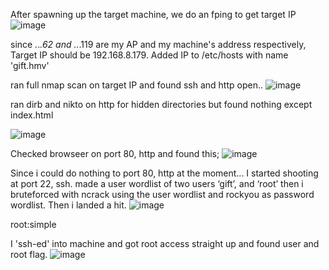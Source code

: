 After spawning up the target machine, we do an fping to get target IP
![image](https://github.com/kism37/kism37.github.io/assets/115076145/155907e7-3e92-4eea-b32d-a93d331b7ac4)

 
since *.*.*.62 and *.*.*.119 are my AP and my machine's address respectively, Target IP should be 192.168.8.179. Added IP to /etc/hosts with name 'gift.hmv'

ran full nmap scan on target IP and found ssh and http open..
![image](https://github.com/kism37/kism37.github.io/assets/115076145/f5d93748-ebc8-41e9-aa04-8e1412007c46)

 

ran dirb and nikto on http for hidden directories but found nothing except index.html

 ![image](https://github.com/kism37/kism37.github.io/assets/115076145/62f80d66-eda5-4d23-a230-636b75c9f59a)


Checked browseer on port 80, http and found this;
![image](https://github.com/kism37/kism37.github.io/assets/115076145/d437b172-fca6-4fa3-b4bf-5bb1227ee245)

 

Since i could do nothing to port 80, http at the moment... I started shooting at port 22, ssh.
made a user wordlist of two users ‘gift’, and ‘root’ 
then i bruteforced with ncrack using the user wordlist and rockyou as password wordlist.
Then i landed a hit.
![image](https://github.com/kism37/kism37.github.io/assets/115076145/01780b99-dd3e-4c6d-b0e2-5631dd55b0a9)



root:simple

I 'ssh-ed' into machine and got root access straight up and found user and root flag.
![image](https://github.com/kism37/kism37.github.io/assets/115076145/9a30cd0c-af25-4b44-92db-e741f0a1e3f4)


